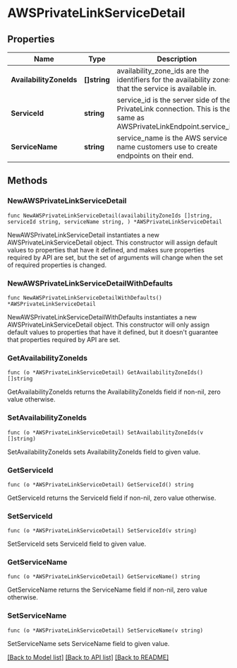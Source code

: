 # AWSPrivateLinkServiceDetail

## Properties

Name | Type | Description | Notes
------------ | ------------- | ------------- | -------------
**AvailabilityZoneIds** | **[]string** | availability_zone_ids are the identifiers for the availability zones that the service is available in. | 
**ServiceId** | **string** | service_id is the server side of the PrivateLink connection. This is the same as AWSPrivateLinkEndpoint.service_id. | 
**ServiceName** | **string** | service_name is the AWS service name customers use to create endpoints on their end. | 

## Methods

### NewAWSPrivateLinkServiceDetail

`func NewAWSPrivateLinkServiceDetail(availabilityZoneIds []string, serviceId string, serviceName string, ) *AWSPrivateLinkServiceDetail`

NewAWSPrivateLinkServiceDetail instantiates a new AWSPrivateLinkServiceDetail object.
This constructor will assign default values to properties that have it defined,
and makes sure properties required by API are set, but the set of arguments
will change when the set of required properties is changed.

### NewAWSPrivateLinkServiceDetailWithDefaults

`func NewAWSPrivateLinkServiceDetailWithDefaults() *AWSPrivateLinkServiceDetail`

NewAWSPrivateLinkServiceDetailWithDefaults instantiates a new AWSPrivateLinkServiceDetail object.
This constructor will only assign default values to properties that have it defined,
but it doesn't guarantee that properties required by API are set.

### GetAvailabilityZoneIds

`func (o *AWSPrivateLinkServiceDetail) GetAvailabilityZoneIds() []string`

GetAvailabilityZoneIds returns the AvailabilityZoneIds field if non-nil, zero value otherwise.

### SetAvailabilityZoneIds

`func (o *AWSPrivateLinkServiceDetail) SetAvailabilityZoneIds(v []string)`

SetAvailabilityZoneIds sets AvailabilityZoneIds field to given value.

### GetServiceId

`func (o *AWSPrivateLinkServiceDetail) GetServiceId() string`

GetServiceId returns the ServiceId field if non-nil, zero value otherwise.

### SetServiceId

`func (o *AWSPrivateLinkServiceDetail) SetServiceId(v string)`

SetServiceId sets ServiceId field to given value.

### GetServiceName

`func (o *AWSPrivateLinkServiceDetail) GetServiceName() string`

GetServiceName returns the ServiceName field if non-nil, zero value otherwise.

### SetServiceName

`func (o *AWSPrivateLinkServiceDetail) SetServiceName(v string)`

SetServiceName sets ServiceName field to given value.


[[Back to Model list]](../README.md#documentation-for-models) [[Back to API list]](../README.md#documentation-for-api-endpoints) [[Back to README]](../README.md)


